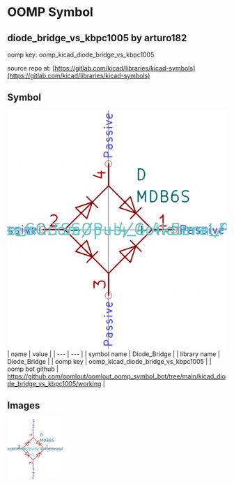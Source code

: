 # OOMP Symbol  
## diode_bridge_vs_kbpc1005  by arturo182  
  
oomp key: oomp_kicad_diode_bridge_vs_kbpc1005  
  
source repo at: [https://gitlab.com/kicad/libraries/kicad-symbols](https://gitlab.com/kicad/libraries/kicad-symbols)  
## Symbol  
  
[![working.png](working_600.png)](working.png)  
| name | value | 
| --- | --- | 
| symbol name | Diode_Bridge | 
| library name | Diode_Bridge | 
| oomp key | oomp_kicad_diode_bridge_vs_kbpc1005 | 
| oomp bot github | https://github.com/oomlout/oomlout_oomp_symbol_bot/tree/main/kicad_diode_bridge_vs_kbpc1005/working | 
## Images  
  
[![working.png](working_140.png)](working.png)  
